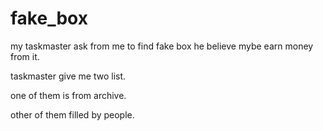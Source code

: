 # fake_box
my taskmaster ask from me to find fake box he believe mybe earn money from it. 

taskmaster give me two list.

one of them is from archive.

other of them filled by people.

